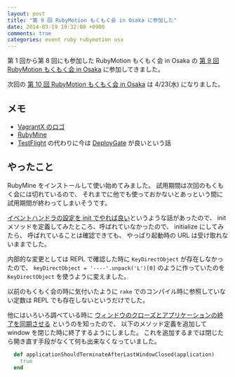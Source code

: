 ```yaml
---
layout: post
title: "第 9 回 RubyMotion もくもく会 in Osaka に参加した"
date: 2014-03-19 19:32:08 +0900
comments: true
categories: event ruby rubymotion osx
---
```

第 1 回から第 8 回にも参加した RubyMotion もくもく会 in Osaka の
[第 9 回 RubyMotion もくもく会 in Osaka](http://connpass.com/event/5276/)
に参加してきました。

次回の
[第 10 回 RubyMotion もくもく会 in Osaka](http://connpass.com/event/5674/)
は 4/23(水) になりました。

<!--more-->

## メモ

- [VagrantX のロゴ](https://github.com/shin1x1/vagrantx/issues/1)
- [RubyMine](http://www.jetbrains.com/ruby/)
- [TestFlight](http://testflightapp.com/) の代わりに今は [DeployGate](https://deploygate.com/) が良いという話

## やったこと

RubyMine をインストールして使い始めてみました。
試用期間は次回のもくもく会には切れているので、
それまでに他でも使っておかないとあっという間に試用期間が終わってしまいそうです。

[イベントハンドラの設定を init でやれば良い](http://stackoverflow.com/questions/9289613/handlegeturlevent-doesnt-get-called)というような話があったので、
init メソッドを定義してみたところ、呼ばれていなかったので、
initialize にしてみたら、
呼ばれていることは確認できても、
やっぱり起動時の URL は受け取れないままでした。

内部的な変更としては
REPL で確認した時に
`KeyDirectObject` が存在しなかったので、
`keyDirectObject = '----'.unpack('L')[0]`
のように作っていたのを
`KeyDirectObject`
を使うように変えました。

以前のもくもく会の時に気付いたように
`rake`
でのコンパイル時に参照していない定数は REPL でも存在しないというだけでした。

他にはいろいろ調べている時に
[ウィンドウのクローズとアプリケーションの終了を同期させる](http://vivacocoa.jp/objective-c3e/chapter5c.html)
というのを知ったので、
以下のメソッド定義を追加して
window を閉じた時に終了するようにしました。
これを追加するまでは閉じたら開き直す手段がなくて何も出来なくなっていました。

```ruby app/app_delegate.rb
  def applicationShouldTerminateAfterLastWindowClosed(application)
    true
  end
```
